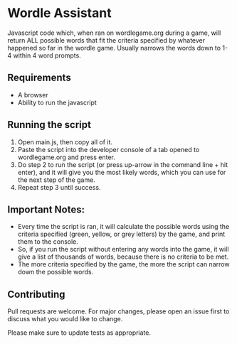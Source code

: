 # Wordle Assistant

Javascript code which, when ran on wordlegame.org during a game, will return ALL possible words that fit the criteria specified by whatever happened so far in the wordle game. Usually narrows the words down to 1-4 within 4 word prompts. 

## Requirements

- A browser
- Ability to run the javascript

## Running the script

1. Open main.js, then copy all of it. 
2. Paste the script into the developer console of a tab opened to wordlegame.org and press enter.
3. Do step 2 to run the script (or press up-arrow in the command line + hit enter), and it will give you the most likely words, which you can use for the next step of the game.
4. Repeat step 3 until success.

## Important Notes:

- Every time the script is ran, it will calculate the possible words using the criteria specified (green, yellow, or grey letters) by the game, and print them to the console.
- So, if you run the script without entering any words into the game, it will give a list of thousands of words, because there is no criteria to be met.
- The more criteria specified by the game, the more the script can narrow down the possible words.

## Contributing
Pull requests are welcome. For major changes, please open an issue first to discuss what you would like to change.

Please make sure to update tests as appropriate.
